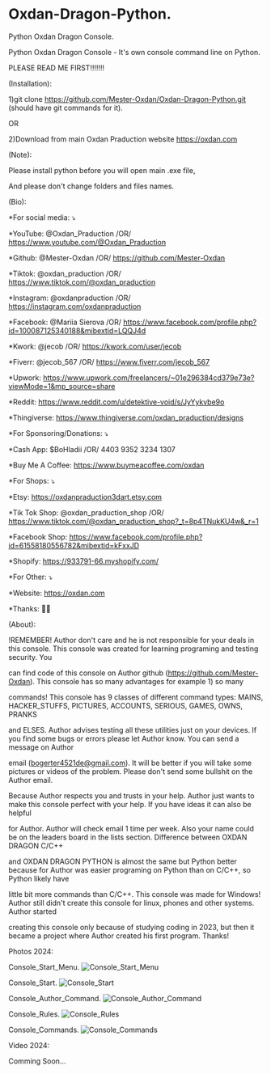 # Oxdan-Dragon-Python.
Python Oxdan Dragon Console.

Python Oxdan Dragon Console - It's own console command line on Python.

PLEASE READ ME FIRST!!!!!!!

(Installation):

1)git clone https://github.com/Mester-Oxdan/Oxdan-Dragon-Python.git (should have git commands for it).

OR

2)Download from main Oxdan Praduction website https://oxdan.com

(Note):

Please install python before you will open main .exe file, 

And please don't change folders and files names.

(Bio):

*For social media: ⤵️

*YouTube: @Oxdan_Praduction /OR/ https://www.youtube.com/@Oxdan_Praduction

*Github: @Mester-Oxdan /OR/ https://github.com/Mester-Oxdan

*Tiktok: @oxdan_praduction /OR/ https://www.tiktok.com/@oxdan_praduction

*Instagram: @oxdanpraduction /OR/ https://instagram.com/oxdanpraduction

*Facebook: @Mariia Sierova /OR/ https://www.facebook.com/profile.php?id=100087125340188&mibextid=LQQJ4d

*Kwork: @jecob /OR/ https://kwork.com/user/jecob

*Fiverr: @jecob_567 /OR/ https://www.fiverr.com/jecob_567

*Upwork: https://www.upwork.com/freelancers/~01e296384cd379e73e?viewMode=1&mp_source=share

*Reddit: https://www.reddit.com/u/detektive-void/s/JyYykvbe9o

*Thingiverse: https://www.thingiverse.com/oxdan_praduction/designs

*For Sponsoring/Donations: ⤵️

*Cash App: $BoHladii /OR/ 4403 9352 3234 1307

*Buy Me A Coffee: https://www.buymeacoffee.com/oxdan

*For Shops: ⤵️

*Etsy: https://oxdanpraduction3dart.etsy.com

*Tik Tok Shop: @oxdan_praduction_shop /OR/ https://www.tiktok.com/@oxdan_praduction_shop?_t=8p4TNukKU4w&_r=1

*Facebook Shop: https://www.facebook.com/profile.php?id=61558180556782&mibextid=kFxxJD

*Shopify: https://933791-66.myshopify.com/

*For Other: ⤵️

*Website: https://oxdan.com

*Thanks: 🙏😊

(About):

!REMEMBER! Author don't care and he is not responsible for your deals in this console. This console was created for learning programing and testing security. You

can find code of this console on Author github (https://github.com/Mester-Oxdan). This console has so many advantages for example 1) so many

commands! This console has 9 classes of different command types: MAINS, HACKER_STUFFS, PICTURES, ACCOUNTS, SERIOUS, GAMES, OWNS, PRANKS

and ELSES. Author advises testing all these utilities just on your devices. If you find some bugs or errors please let Author know. You can send a message on Author

email (bogerter4521de@gmail.com). It will be better if you will take some pictures or videos of the problem. Please don't send some bullshit on the Author email.

Because Author respects you and trusts in your help. Author just wants to make this console perfect with your help. If you have ideas it can also be helpful

for Author. Author will check email 1 time per week. Also your name could be on the leaders board in the lists section. Difference between OXDAN DRAGON C/C++

and OXDAN DRAGON PYTHON is almost the same but Python better because for Author was easier programing on Python than on C/C++, so Python likely have

little bit more commands than C/C++. This console was made for Windows! Author still didn't create this console for linux, phones and other systems. Author started

creating this console only because of studying coding in 2023, but then it became a project where Author created his first program. Thanks!

Photos 2024:

Console_Start_Menu.
![Console_Start_Menu](https://github.com/user-attachments/assets/6c976383-159b-44a1-9484-39d853971fcf)

Console_Start.
![Console_Start](https://github.com/user-attachments/assets/97d77794-6c8e-472c-a3f7-05e5f461b8a6)

Console_Author_Command.
![Console_Author_Command](https://github.com/user-attachments/assets/231e97c2-68eb-4724-b2c5-695d0d4ecd3e)

Console_Rules.
![Console_Rules](https://github.com/user-attachments/assets/2d5bbec4-2c45-4804-870f-7f11c777ad89)

Console_Commands.
![Console_Commands](https://github.com/user-attachments/assets/a7611f68-d9b6-4177-88db-54d69e47f83b)

Video 2024:

Comming Soon...
